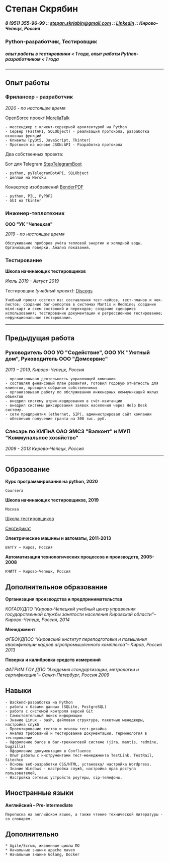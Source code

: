 
# Степан Скрябин #

##### 8 (951) 355-96-99 :: <stepan.skrjabin@gmail.com> :: [Linkedin](https://www.linkedin.com/in/stepan-skryabin) :: Кирово-Чепецк, Россия #####

### Python-разработчик, Тестировщик ###

##### опыт работы в тестировании < 1 года, опыт работы Python-разработчиком < 1 года #####
-----------------------------------------------------------------------------------------------------------------

## Опыт работы ##

### Фрилансер - разработчик ###

*2020 - по настоящее время*

OpenSorce проект [MoreliaTalk](https://github.com/MoreliaTalk)

    - мессенджер с клиент-серверной архитектурой на Python
    - Сервер (FastAPI, SQLObject) - реализация протокола, разработка основных функций
    - Клиенты (pyQt5, JavaScript, Tkinter)
    - Протокол на основе JSON:API - Разработка протокола

Два собственных проекта:

Бот для Telegram [StepTelegramBoot](https://github.com/stepanskryabin/steptelegrambot)

    - python, pyTelegramBotAPI, SQLObject
    - деплой на Heroku

Конвертер изображений [BenderPDF](https://github.com/stepanskryabin/BenderPDF)

    - python, PIL, PyPDF2
    - GUI на Tkinter

### Инженер-теплотехник ###

**ООО "УК "Чепецкая"**

*2019 - по настоящее время*

    Обслуживание приборов учёта тепловой энергии и холодной воды. Организация поверки. Анализ показаний.

### Тестирование ###

**Школа начинающих тестировщиков**

*Июль 2019 – Август 2019*

Тестировщик _(учебный проект)_: [Discogs](https://www.discogs.com)

    Учебный проект состоял из: составления тест-кейсов, тест-планов и чек-листов; создание баг-репортов в системах Mantis и Redmine; создание mind-карт и схем состояний и переходов; создание сценариев использования; тестирование документации и регрессионное тестирование; нефункциональное тестирование.

-----------------------------------------------------------------------------------------------------------------

## Предыдущая работа ##

### Руководитель ООО УО "Содействие", ООО УК "Уютный дом", Руководитель ООО "Домсервис" ###

*2013 – 2019, Кирово-Чепецк, Россия*

    - организовывал деятельность управляющей компании
    - составлял финансовый план развития, готовил годовую отчётность для клиентов, проводил собрания собственников
    - организовывал работу по обслуживанию инженерных коммуникаций жилых объектов
    - внедрил систему штрих-кодирования в счёт-квитанции
    - внедрил системы фиксирования заявок населения через Help Desk систему.
    - сети предприятия (ethernet, SIP), администрировал сайт компании
    - обеспечил получение гранта на 300 тыс. руб.

### Слесарь по КИПиА ОАО ЭМСЗ "Вэлконт" и МУП "Коммунальное хозяйство" ###

*2009 - 2013 Кирово-Чепецк, Россия*

-----------------------------------------------------------------------------------------------------------------

## Образование ##

**Курс программирования на python, 2020**

    Coursera

**Школа начинающих тестировщиков, 2019**

    Москва

[Школа тестировщиков](http://testbase.ru/learn/beginner)

[Сертификат](/certificate.pdf)

**Электрические машины и автоматы, 2011-2013**

    ВятГУ – Киров, Россия

**Автоматизация технологических процессов и производств, 2005-2008**

    КЧИТТ – Кирово-Чепецк, Россия

## Дополнительное образование ##

**Организация производства и предпринимательства**

*КОГАОУДПО "Кирово-Чепецкий учебный центр управления государственной службы занятости населения Кировской области"– Кирово-Чепецк, Россия, 2014*

**Менеджмент**

*ФГБОУДПОС "Кировский институт переподготовки и повышения квалификации кадров агропромышленного комплекса"– Киров, Россия 2013*

**Поверка и калибровка средств измерений**

*ФАТРИМ ГОУ ДПО "Академия стандартизации, метрологии и сертификации"– Санкт-Петербург, Россия 2009*

## Навыки ##

    - Backend-разработка на Python
    - работа с базами данных (SQLite, PostgreSQL)
    - работа с системой контроля версий Git
    - Самостоятельный поиск информации
    - Знание Linux - bash, файловая структура, пакетные менеджеры, настройка служб
    - Проектирование тестов и основы тест-дизайна
    - Анализ требований и тестирование документации, терминология в тестировании
    - Оформление багов в баг-трекинговой системе (jira, mantis, redmine, bugzilla)
    - Оформление документации в Confluence
    - Опыт работы с инструментами тест-менеджмента TestLink, TestRail, Sitechco
    - Основы веб-разработки CSS/HTML, установка/ настройка Wordpress.
    - Знание Windows - настройка служб, настройка прав доступа пользователей,
    - Настройка сетевых устройств роутеры, sip-телефоны.

## Иностранные языки ##

**Английский – Pre-Intermediate**

    Переписка на английском языке, а также чтение технической литературы - со словарем.

## Дополнительно ##

    * Agile/Scrum, жизненные циклы ПО
    * Начальные знания apache maven
    * Начальные знание Golang, Docker
